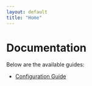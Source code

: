```yaml
---
layout: default
title: "Home"
---
```


# Documentation

Below are the available guides:

- [Configuration Guide](configuration.md)
